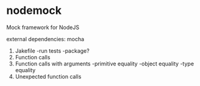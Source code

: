 nodemock
========

Mock framework for NodeJS

external dependencies:
mocha

1. Jakefile
	-run tests
	-package?
2. Function calls
3. Function calls with arguments
	-primitive equality
	-object equality
	-type equality
4. Unexpected function calls
